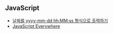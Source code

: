 ## JavaScript

- [날짜를 yyyy-mm-dd hh:MM:ss 형식으로 출력하기](https://hbesthee.tistory.com/1737)
- [JavaScript Everywhere](https://github.com/javascripteverywhere)
